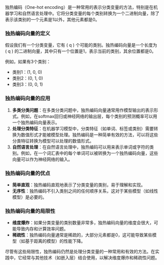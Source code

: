 独热编码（One-hot encoding）是一种常用的表示分类变量的方法，特别是在机器学习和自然语言处理中。它将分类变量的每个类别转换为一个二进制向量，除了表示该类别的一个元素是1以外，其他元素都是0。

### 独热编码向量的定义

假设我们有一个分类变量，它有 \( q \) 个可能的类别。独热编码向量是一个长度为 \( q \) 的二进制向量，其中只有一个位置是1，表示当前的类别，其余位置都是0。

例如，如果有3个类别：

- 类别1：(1, 0, 0)
- 类别2：(0, 1, 0)
- 类别3：(0, 0, 1)

### 独热编码向量的应用

1. **多类分类问题**：在多类分类问题中，独热编码向量通常用作模型输出的表示形式。例如，在softmax回归或神经网络的输出层，每个类别的预测概率可以用一个独热编码向量表示。
2. **处理分类特征**：在机器学习模型中，分类特征（如单词、标签或类别）需要转换为数值形式才能被模型处理。独热编码是一种简单有效的方法，可以将这些分类特征转换为模型可以处理的数值形式。
3. **自然语言处理**：在自然语言处理中，独热编码可以用来表示单词或字符的类别。例如，在一个词汇表中的每个单词可以被转换为一个独热编码向量，这些向量可以作为神经网络的输入。

### 独热编码向量的优点

- **简单直观**：独热编码直观地表示了分类变量的类别，易于理解和实现。
- **无序性**：独热编码不引入类别之间的任何顺序关系，这对于某些模型（如线性模型）是必要的。

### 独热编码向量的局限性

- **维度爆炸**：如果分类变量的类别数量非常多，独热编码向量的维度会很大，可能导致内存和计算效率问题。
- **稀疏性**：独热编码向量通常是稀疏的，大部分元素都是0，这可能导致某些模型（如基于距离的模型）的性能下降。

尽管有这些局限性，独热编码仍然是处理分类变量的一种常用和有效的方法。在实践中，它经常与其他技术（如嵌入层）结合使用，以解决维度爆炸和稀疏性问题。

